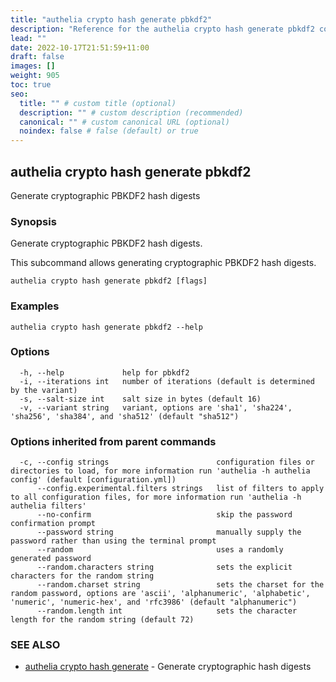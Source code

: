 ```yaml
---
title: "authelia crypto hash generate pbkdf2"
description: "Reference for the authelia crypto hash generate pbkdf2 command."
lead: ""
date: 2022-10-17T21:51:59+11:00
draft: false
images: []
weight: 905
toc: true
seo:
  title: "" # custom title (optional)
  description: "" # custom description (recommended)
  canonical: "" # custom canonical URL (optional)
  noindex: false # false (default) or true
---
```


## authelia crypto hash generate pbkdf2

Generate cryptographic PBKDF2 hash digests

### Synopsis

Generate cryptographic PBKDF2 hash digests.

This subcommand allows generating cryptographic PBKDF2 hash digests.

```
authelia crypto hash generate pbkdf2 [flags]
```

### Examples

```
authelia crypto hash generate pbkdf2 --help
```

### Options

```
  -h, --help             help for pbkdf2
  -i, --iterations int   number of iterations (default is determined by the variant)
  -s, --salt-size int    salt size in bytes (default 16)
  -v, --variant string   variant, options are 'sha1', 'sha224', 'sha256', 'sha384', and 'sha512' (default "sha512")
```

### Options inherited from parent commands

```
  -c, --config strings                        configuration files or directories to load, for more information run 'authelia -h authelia config' (default [configuration.yml])
      --config.experimental.filters strings   list of filters to apply to all configuration files, for more information run 'authelia -h authelia filters'
      --no-confirm                            skip the password confirmation prompt
      --password string                       manually supply the password rather than using the terminal prompt
      --random                                uses a randomly generated password
      --random.characters string              sets the explicit characters for the random string
      --random.charset string                 sets the charset for the random password, options are 'ascii', 'alphanumeric', 'alphabetic', 'numeric', 'numeric-hex', and 'rfc3986' (default "alphanumeric")
      --random.length int                     sets the character length for the random string (default 72)
```

### SEE ALSO

* [authelia crypto hash generate](authelia_crypto_hash_generate.md)	 - Generate cryptographic hash digests

